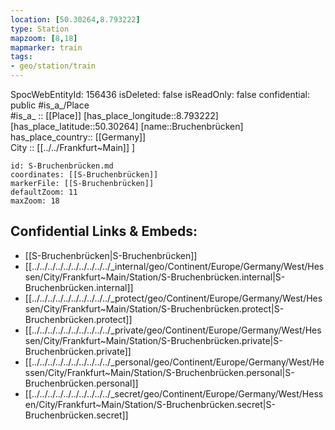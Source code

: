 ```yaml
---
location: [50.30264,8.793222] 
type: Station 
mapzoom: [8,18] 
mapmarker: train 
tags:
- geo/station/train
---
```

SpocWebEntityId: 156436
isDeleted: false
isReadOnly: false
confidential: public
#is_a_/Place  
#is_a_ :: [[Place]] 
[has_place_longitude::8.793222] 
[has_place_latitude::50.30264] 
[name::Bruchenbrücken] 
has_place_country:: [[Germany]]  
City :: [[../../Frankfurt~Main]] ] 


```leaflet
id: S-Bruchenbrücken.md
coordinates: [[S-Bruchenbrücken]] 
markerFile: [[S-Bruchenbrücken]] 
defaultZoom: 11 
maxZoom: 18
```


## Confidential Links & Embeds: 
- [[S-Bruchenbrücken|S-Bruchenbrücken]] 
- [[../../../../../../../../../../_internal/geo/Continent/Europe/Germany/West/Hessen/City/Frankfurt~Main/Station/S-Bruchenbrücken.internal|S-Bruchenbrücken.internal]] 
- [[../../../../../../../../../../_protect/geo/Continent/Europe/Germany/West/Hessen/City/Frankfurt~Main/Station/S-Bruchenbrücken.protect|S-Bruchenbrücken.protect]] 
- [[../../../../../../../../../../_private/geo/Continent/Europe/Germany/West/Hessen/City/Frankfurt~Main/Station/S-Bruchenbrücken.private|S-Bruchenbrücken.private]] 
- [[../../../../../../../../../../_personal/geo/Continent/Europe/Germany/West/Hessen/City/Frankfurt~Main/Station/S-Bruchenbrücken.personal|S-Bruchenbrücken.personal]] 
- [[../../../../../../../../../../_secret/geo/Continent/Europe/Germany/West/Hessen/City/Frankfurt~Main/Station/S-Bruchenbrücken.secret|S-Bruchenbrücken.secret]] 
